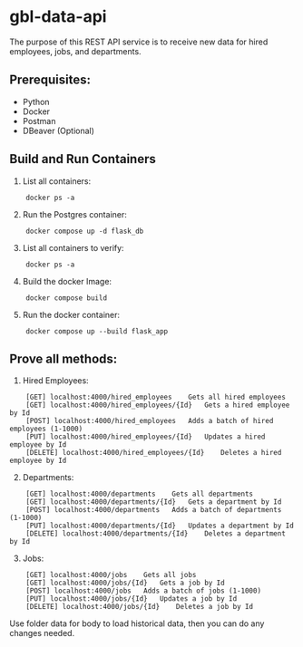 # gbl-data-api
The purpose of this REST API service is to receive new data for hired employees, jobs, and departments.


## Prerequisites:
- Python
- Docker
- Postman 
- DBeaver (Optional)

## Build and Run Containers
1. List all containers:
```
    docker ps -a
```
2. Run the Postgres container:
```
    docker compose up -d flask_db
```
3. List all containers to verify:
```
    docker ps -a
```
4. Build the docker Image:
```
    docker compose build
```
5. Run the docker container:
```
    docker compose up --build flask_app
```
## Prove all methods:
1. Hired Employees:
```
    [GET] localhost:4000/hired_employees    Gets all hired employees
    [GET] localhost:4000/hired_employees/{Id}   Gets a hired employee by Id 
    [POST] localhost:4000/hired_employees   Adds a batch of hired employees (1-1000)
    [PUT] localhost:4000/hired_employees/{Id}   Updates a hired employee by Id 
    [DELETE] localhost:4000/hired_employees/{Id}    Deletes a hired employee by Id    
```
2. Departments:
```
    [GET] localhost:4000/departments    Gets all departments
    [GET] localhost:4000/departments/{Id}   Gets a department by Id 
    [POST] localhost:4000/departments   Adds a batch of departments (1-1000)
    [PUT] localhost:4000/departments/{Id}   Updates a department by Id 
    [DELETE] localhost:4000/departments/{Id}    Deletes a department by Id    
```
3. Jobs:
```
    [GET] localhost:4000/jobs    Gets all jobs
    [GET] localhost:4000/jobs/{Id}   Gets a job by Id 
    [POST] localhost:4000/jobs   Adds a batch of jobs (1-1000)
    [PUT] localhost:4000/jobs/{Id}   Updates a job by Id 
    [DELETE] localhost:4000/jobs/{Id}    Deletes a job by Id    
```

Use folder data for body to load historical data, then you can do any changes needed.